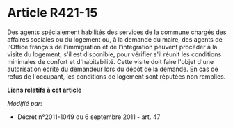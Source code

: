 # Article R421-15

Des agents spécialement habilités des services de la commune chargés des affaires sociales ou du logement ou, à la demande du
maire, des agents de l'Office français de l'immigration et de l'intégration peuvent procéder à la visite du logement, s'il
est disponible, pour vérifier s'il réunit les conditions minimales de confort et d'habitabilité. Cette visite doit faire
l'objet d'une autorisation écrite du demandeur lors du dépôt de la demande. En cas de refus de l'occupant, les conditions de
logement sont réputées non remplies.

**Liens relatifs à cet article**

_Modifié par_:

  - Décret n°2011-1049 du 6 septembre 2011 - art. 47
